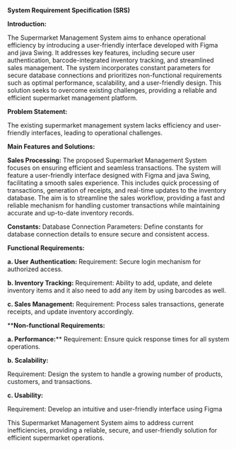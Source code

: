 **System Requirement Specification (SRS)**

**Introduction:**

The Supermarket Management System aims to enhance operational efficiency by introducing a user-friendly interface developed with Figma and java Swing. It addresses key features, including secure user authentication, barcode-integrated inventory tracking, and streamlined sales management. The system incorporates constant parameters for secure database connections and prioritizes non-functional requirements such as optimal performance, scalability, and a user-friendly design. This solution seeks to overcome existing challenges, providing a reliable and efficient supermarket management platform.

**Problem Statement:**

The existing supermarket management system lacks efficiency and user-friendly interfaces, leading to operational challenges.

**Main Features and Solutions:**

**Sales Processing:**
The proposed Supermarket Management System focuses on ensuring efficient and seamless transactions. The system will feature a user-friendly interface designed with Figma and java Swing, facilitating a smooth sales experience. This includes quick processing of transactions, generation of receipts, and real-time updates to the inventory database. The aim is to streamline the sales workflow, providing a fast and reliable mechanism for handling customer transactions while maintaining accurate and up-to-date inventory records.

**Constants:**
Database Connection Parameters: Define constants for database connection details to ensure secure and consistent access.

**Functional Requirements:**

**a. User Authentication:**
Requirement: Secure login mechanism for authorized access.

**b. Inventory Tracking:**
Requirement: Ability to add, update, and delete inventory items and it also need to add any item by using barcodes as well.

**c. Sales Management:**
Requirement: Process sales transactions, generate receipts, and update inventory accordingly.

****Non-functional Requirements:**

**a. Performance:****
Requirement: Ensure quick response times for all system operations.

**b. Scalability:**

Requirement: Design the system to handle a growing number of products, customers, and transactions.

**c. Usability:**

Requirement: Develop an intuitive and user-friendly interface using Figma

This Supermarket Management System aims to address current inefficiencies, providing a reliable, secure, and user-friendly solution for efficient supermarket operations.


